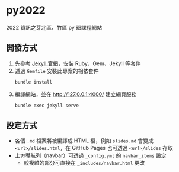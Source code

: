 # py2022
2022 資訊之芽北區、竹區 py 班課程網站

## 開發方式
1. 先參考 [Jekyll 官網](https://jekyllrb.com/docs/installation/)，安裝 Ruby、Gem、Jekyll 等套件
2. 透過 `Gemfile` 安裝此專案的相依套件
    ```bash
    bundle install
    ```
3. 編譯網站，並在 <http://127.0.0.1:4000/> 建立網頁服務
    ```bash
    bundle exec jekyll serve
    ```

## 設定方式
- 各個 `.md` 檔案將被編譯成 HTML 檔，例如 `slides.md` 會變成 `<url>/slides.html`，在 GitHub Pages 也可透過 `<url>/slides` 存取
- 上方導航列（navbar）可透過 `_config.yml` 的 `navbar_items` 設定
    - 較複雜的部分可直接在 `_includes/navbar.html` 更改
